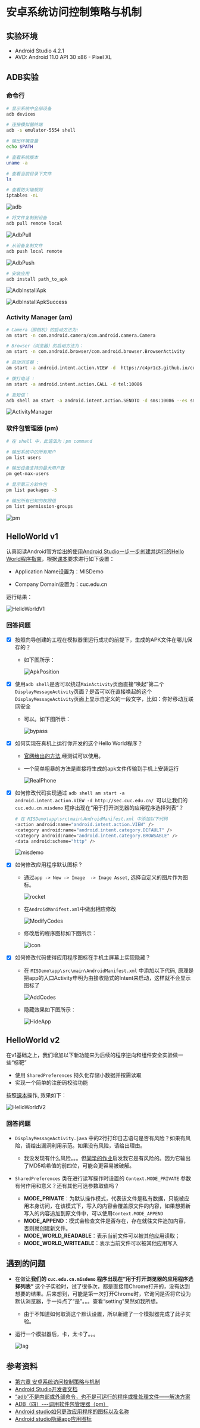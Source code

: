 # 安卓系统访问控制策略与机制

## 实验环境

+ Android Studio 4.2.1
+ AVD: Android 11.0 API 30 x86 - Pixel XL

## ADB实验

### 命令行

```bash
# 显示系统中全部设备
adb devices

# 连接模拟器终端
adb -s emulator-5554 shell

# 输出环境变量
echo $PATH

# 查看系统版本
uname -a

# 查看当前目录下文件
ls

# 查看防火墙规则
iptables -nL
```

![adb](images/adb.PNG)

```bash
# 将文件复制到设备
adb pull remote local
```

![AdbPull](images/AdbPull.PNG)

```bash
# 从设备复制文件
adb push local remote
```

![AdbPush](images/AdbPush.PNG)

```bash
# 安装应用
adb install path_to_apk
```

![AdbInstallApk](images/AdbInstallApk.PNG)

![AdbInstallApkSuccess](images/AdbInstallApkSuccess.PNG)

### Activity Manager (am)

```bash
# Camera（照相机）的启动方法为: 
am start -n com.android.camera/com.android.camera.Camera

# Browser（浏览器）的启动方法为：
am start -n com.android.browser/com.android.browser.BrowserActivity

# 启动浏览器 :
am start -a android.intent.action.VIEW -d  https://c4pr1c3.github.io/cuc-mis/chap0x06/exp.html

# 拨打电话 :
am start -a android.intent.action.CALL -d tel:10086

# 发短信：
adb shell am start -a android.intent.action.SENDTO -d sms:10086 --es sms_body ye --ez exit_on_sent true
```

![ActivityManager](images/ActivityManager.gif)

### 软件包管理器 (pm)

```bash
# 在 shell 中，此语法为：pm command

# 输出系统中的所有用户
pm list users

# 输出设备支持的最大用户数
pm get-max-users

# 显示第三方软件包
pm list packages -3

# 输出所有已知的权限组
pm list permission-groups
```

![pm](images/pm.PNG)

## HelloWorld v1

认真阅读Android官方给出的[使用Android Studio一步一步创建并运行的Hello World程序指南](https://developer.android.google.cn/training/basics/firstapp/creating-project.html)，根据[课本](https://c4pr1c3.github.io/cuc-mis/chap0x06/exp.html#hello-world-v1)要求进行如下设置：

+ Application Name设置为：MISDemo

+ Company Domain设置为：cuc.edu.cn

运行结果：

![HelloWorldV1](images/HelloWorldV1.gif)

### 回答问题

+ [x] 按照向导创建的工程在模拟器里运行成功的前提下，生成的APK文件在哪儿保存的？
  
  + 如下图所示：

    ![ApkPosition](images/ApkPosition.PNG)

+ [x] 使用`adb shell`是否可以绕过`MainActivity`页面直接“唤起”第二个`DisplayMessageActivity`页面？是否可以在直接唤起的这个`DisplayMessageActivity`页面上显示自定义的一段文字，比如：你好移动互联网安全

  + 可以。如下图所示：

    ![bypass](images/bypass.gif)

+ [x] 如何实现在真机上运行你开发的这个Hello World程序？

  + [官网给出的方法](https://developer.android.com/training/basics/firstapp/running-app),经测试可以使用。

  + 一个简单粗暴的方法是直接将生成的apk文件传输到手机上安装运行

    ![RealPhone](images/RealPhone.gif)

+ [x] 如何修改代码实现通过 `adb shell am start -a android.intent.action.VIEW -d http://sec.cuc.edu.cn/ `可以让我们的 `cuc.edu.cn.misdemo` 程序出现在“用于打开浏览器的应用程序选择列表”？

  ```bash
  # 在 MISDemo\app\src\main\AndroidManifest.xml 中添加以下代码
  <action android:name="android.intent.action.VIEW" />
  <category android:name="android.intent.category.DEFAULT" />
  <category android:name="android.intent.category.BROWSABLE" />
  <data android:scheme="http" />
  ```

  ![misdemo](images/misdemo.gif)

+ [x] 如何修改应用程序默认图标？

  + 通过`app -> New -> Image  -> Image Asset`, 选择自定义的图片作为图标。

    ![rocket](images/rocket.PNG)

  + 在`AndroidManifest.xml`中做出相应修改

    ![ModifyCodes](images/ModifyCodes.PNG)

  + 修改后的程序图标如下图所示：
  
    ![icon](images/icon.PNG)

+ [x] 如何修改代码使得应用程序图标在手机主屏幕上实现隐藏？

  + 在 `MISDemo\app\src\main\AndroidManifest.xml` 中添加以下代码, 原理是把app的入口Activity申明为由接收隐式的Intent来启动，这样就不会显示图标了

    ![AddCodes](images/AddCodes.PNG)

  + 隐藏效果如下图所示：

    ![HideApp](images/HideApp.gif)

## HelloWorld v2

在v1基础之上，我们增加以下新功能来为后续的程序逆向和组件安全实验做一些“标靶”

+ 使用 `SharedPreferences` 持久化存储小数据并按需读取
+ 实现一个简单的注册码校验功能

按照[课本](https://c4pr1c3.github.io/cuc-mis/chap0x06/exp.html#hello-world-v2)操作, 效果如下：

![HelloWorldV2](images/HelloWorldV2.gif)

### 回答问题

+ `DisplayMessageActivity.java` 中的2行打印日志语句是否有风险？如果有风险，请给出漏洞利用示范。如果没有风险，请给出理由。

  + 我没发现有什么风险。。。但[同学的作业](https://github.com/CUCCS/2021-mis-public-LyuLumos/tree/ch0x06)启发我它是有风险的。因为它输出了MD5哈希值的前四位，可能会更容易被破解。

+ `SharedPreferences` 类在进行读写操作时设置的 `Context.MODE_PRIVATE` 参数有何作用和意义？还有其他可选参数取值吗？

  + **MODE_PRIVATE**：为默认操作模式，代表该文件是私有数据，只能被应用本身访问，在该模式下，写入的内容会覆盖原文件的内容，如果想把新写入的内容追加到原文件中，可以使用`Context.MODE_APPEND`
  + **MODE_APPEND**：模式会检查文件是否存在，存在就往文件追加内容，否则就创建新文件。
  + **MODE_WORLD_READABLE**：表示当前文件可以被其他应用读取；
  + **MODE_WORLD_WRITEABLE**：表示当前文件可以被其他应用写入

## 遇到的问题

+ 在做**让我们的 `cuc.edu.cn.misdemo` 程序出现在“用于打开浏览器的应用程序选择列表”** 这个子实验时，试了很多次，都是直接用Chrome打开的，没有达到想要的结果。后来想到，可能是第一次打开Chrome时，它询问是否将它设为默认浏览器，手一抖点了“是”。。。查看“setting”果然如我所想。

  + 由于不知道如何取消这个默认设置，所以新建了一个模拟器完成了此子实验。

+ 运行一个模拟器后，卡，太卡了。。。

  ![lag](images/lag.PNG)

## 参考资料

+ [第六章 安卓系统访问控制策略与机制](https://c4pr1c3.github.io/cuc-mis/chap0x06/exp.html)
+ [Android Studio开发者文档](https://developer.android.google.cn/studio/intro)
+ [“adb”不是内部或外部命令，也不是可运行的程序或批处理文件——解决方案](https://blog.csdn.net/y201314an/article/details/81022556)
+ [ADB（四）---调用软件包管理器（pm）](https://blog.csdn.net/qq_19982677/article/details/115319041)
+ [Android studio如何更改应用程序的图标以及名称](https://blog.csdn.net/zhangkaidsy/article/details/74852470)
+ [Android studio隐藏app应用图标](https://blog.csdn.net/rgen_xiao/article/details/51219184)
